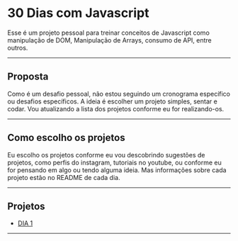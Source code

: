 # 30 Dias com Javascript
Esse é um projeto pessoal para treinar conceitos de Javascript como manipulação de DOM, Manipulação de Arrays, consumo de API, entre outros.

----------------------

## Proposta
Como é um desafio pessoal, não estou seguindo um cronograma específico ou desafios específicos. A ideia é escolher um projeto simples, sentar e codar. Vou atualizando a lista dos projetos conforme eu for realizando-os.

----------------------

## Como escolho os projetos
Eu escolho os projetos conforme eu vou descobrindo sugestões de projetos, como perfis do instagram, tutoriais no youtube, ou conforme eu for pensando em algo ou tendo alguma ideia. Mas informações sobre cada projeto estão no README de cada dia.

----------------------
## Projetos
   - [DIA 1](https://github.com/allanina/30-dias-com-javascript) 

----------------------
<br>
<br> 
